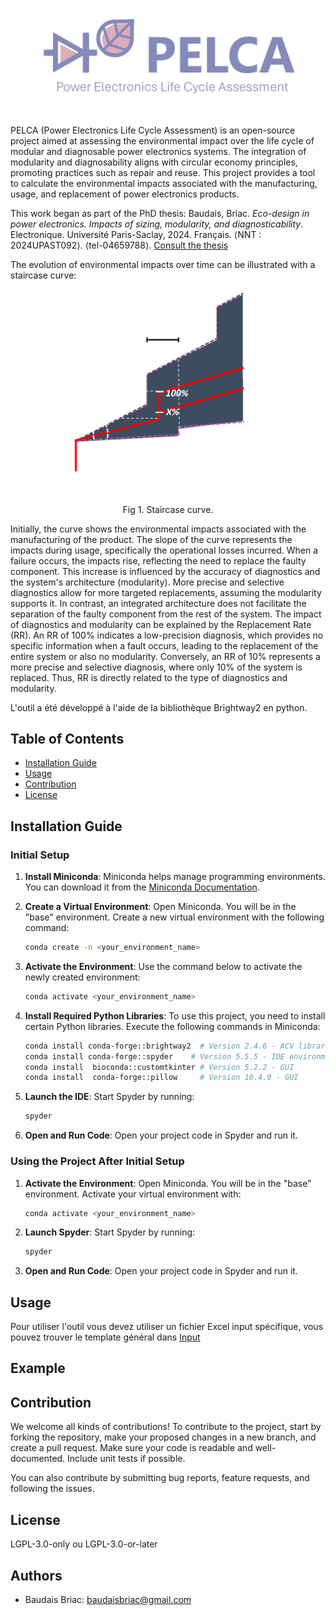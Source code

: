 <p align="center">
    <img src="Images/first_image.png?raw=true" alt="Staircase Curve" width="600"/>
</p>
PELCA (Power Electronics Life Cycle Assessment) is an open-source project aimed at assessing the environmental impact over the life cycle of modular and diagnosable power electronics systems. The integration of modularity and diagnosability aligns with circular economy principles, promoting practices such as repair and reuse. This project provides a tool to calculate the environmental impacts associated with the manufacturing, usage, and replacement of power electronics products.

This work began as part of the PhD thesis:
Baudais, Briac. *Eco-design in power electronics. Impacts of sizing,
modularity, and diagnosticability*. Electronique. Université Paris-Saclay, 2024. Français. ⟨NNT : 2024UPAST092⟩. ⟨tel-04659788⟩.
[Consult the thesis](https://theses.hal.science/tel-04659788)

The evolution of environmental impacts over time can be illustrated with a staircase curve:
<p align="center">
    <img src="Images/staircase_black.png?raw=true" alt="Staircase Curve" width="600"/>
</p>
<p align="center">
    Fig 1. Staircase curve.
 </p> 
Initially, the curve shows the environmental impacts associated with the manufacturing of the product. The slope of the curve represents the impacts during usage, specifically the operational losses incurred. When a failure occurs, the impacts rise, reflecting the need to replace the faulty component. This increase is influenced by the accuracy of diagnostics and the system's architecture (modularity). More precise and selective diagnostics allow for more targeted replacements, assuming the modularity supports it. In contrast, an integrated architecture does not facilitate the separation of the faulty component from the rest of the system.
The impact of diagnostics and modularity can be explained by the Replacement Rate (RR). An RR of 100% indicates a low-precision diagnosis, which provides no specific information when a fault occurs, leading to the replacement of the entire system or also no modularity. Conversely, an RR of 10% represents a more precise and selective diagnosis, where only 10% of the system is replaced. Thus, RR is directly related to the type of diagnostics and modularity.

L'outil a été développé à l'aide de la bibliothèque Brightway2 en python.

## Table of Contents
- [Installation Guide](#installation-guide)
- [Usage](#usage)
- [Contribution](#contribution)
- [License](#license)

## Installation Guide

### Initial Setup

1. **Install Miniconda**: Miniconda helps manage programming environments. You can download it from the [Miniconda Documentation](https://docs.conda.io/en/latest/miniconda.html).

2. **Create a Virtual Environment**: Open Miniconda. You will be in the "base" environment. Create a new virtual environment with the following command:
    ```bash
    conda create -n <your_environment_name>
    ```

3. **Activate the Environment**: Use the command below to activate the newly created environment:
    ```bash
    conda activate <your_environment_name>
    ```

4. **Install Required Python Libraries**: To use this project, you need to install certain Python libraries. Execute the following commands in Miniconda:
    ```bash
    conda install conda-forge::brightway2  # Version 2.4.6 - ACV library
    conda install conda-forge::spyder    # Version 5.5.5 - IDE environment
    conda install  bioconda::customtkinter # Version 5.2.2 - GUI
    conda install  conda-forge::pillow     # Version 10.4.0 - GUI
    ```

5. **Launch the IDE**: Start Spyder by running:
    ```bash
    spyder
    ```

6. **Open and Run Code**: Open your project code in Spyder and run it.

### Using the Project After Initial Setup

1. **Activate the Environment**: Open Miniconda. You will be in the "base" environment. Activate your virtual environment with:
    ```bash
    conda activate <your_environment_name>
    ```

2. **Launch Spyder**: Start Spyder by running:
    ```bash
    spyder
    ```

3. **Open and Run Code**: Open your project code in Spyder and run it.

## Usage
Pour utiliser l'outil vous devez utiliser un fichier Excel input spécifique, vous pouvez trouver le template général dans [Input](https://gitlab.com/Briacbaudais/Input)


## Example

## Contribution
We welcome all kinds of contributions! To contribute to the project, start by forking the repository, make your proposed changes in a new branch, and create a pull request. Make sure your code is readable and well-documented. Include unit tests if possible.

You can also contribute by submitting bug reports, feature requests, and following the issues.

## License
LGPL-3.0-only ou LGPL-3.0-or-later

## Authors
- Baudais Briac: baudaisbriac@gmail.com
